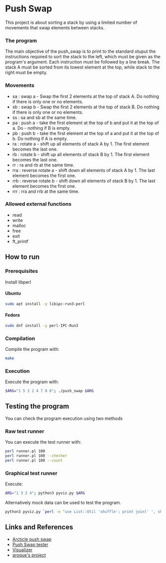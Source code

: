 # Push Swap

This project is about sorting a stack by using a limited number of movements that swap elements between stacks.

### The program

The main objective of the push_swap is to print to the standard otuput the instructions required to sort the stack to the left, which must be given as the program's argument. Each instruction must be followed by a line break. The stack A must be sorted from its lowest element at the top, while stack to the right must be empty.

### Movements

- sa : swap a - Swap the first 2 elements at the top of stack A. Do nothing if there is only one or no elements.
- sb : swap b - Swap the first 2 elements at the top of stack B. Do nothing if there is only one or no elements.
- ss : sa and sb at the same time.
- pa : push a - take the first element at the top of b and put it at the top of a. Do - nothing if B is empty.
- pb : push b - take the first element at the top of a and put it at the top of b. Do nothing if A is empty.
- ra : rotate a - shift up all elements of stack A by 1. The first element becomes the last one.
- rb : rotate b - shift up all elements of stack B by 1. The first element becomes the last one.
- rr : ra and rb at the same time.
- rra : reverse rotate a - shift down all elements of stack A by 1. The last element becomes the first one.
- rrb : reverse rotate b - shift down all elements of stack B by 1. The last element becomes the first one.
- rrr : rra and rrb at the same time.

### Allowed external functions

- read
- write
- malloc
- free
- exit
- ft_printf

## How to run

### Prerequisites

Install libperl

#### Ubuntu

```sh
sudo apt install -y libipc-run3-perl
```

#### Fedora

```sh
sudo dnf install -y perl-IPC-Run3
```

### Compilation

Compile the program with:

```sh
make
```

### Execution

Execute the program with:

```bash
$ARG="1 5 3 2 4 7 8 6"; ./push_swap $ARG
```

## Testing the program

You can check the program execution using two methods

### Raw test runner

You can execute the test runner with:

```sh
perl runner.pl 100
perl runner.pl 100 --checker
perl runner.pl 100 --count
```

### Graphical test runner

Execute:

```sh
ARG="1 3 2 4"; python3 pyviz.py $ARG
```

Alternatively mock data can be used to test the program.

```sh
python3 pyviz.py `perl -e "use List::Util 'shuffle'; print join(' ', shuffle(0..(100 - 1)))"`
```

## Links and References

- [Arcticle push swap](https://medium.com/@jamierobertdawson/push-swap-the-least-amount-of-moves-with-two-stacks-d1e76a71789a)
- [Push Swap tester](https://github.com/laisarena/push_swap_tester)
- [Visualizer](https://github.com/o-reo/push_swap_visualizer)
- [aroque's project](https://github.com/AdrianWR/push_swap)

